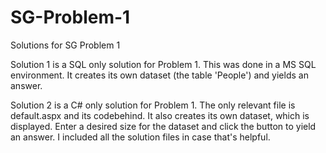 # SG-Problem-1
Solutions for SG Problem 1

Solution 1 is a SQL only solution for Problem 1.  This was done in a MS SQL environment.  It creates its own dataset (the table 'People') and yields an answer.

Solution 2 is a C# only solution for Problem 1.  The only relevant file is default.aspx and its codebehind.  It also creates its own dataset, which is displayed.  Enter a desired size for the dataset and click the button to yield an answer.  I included all the solution files in case that's helpful.
